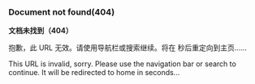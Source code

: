 ### Document not found(404)

**文档未找到（404）**


抱歉，此 URL 无效。请使用导航栏或搜索继续。将在 <span class="sec-count" style="font-style: italic;font-weight:bold;font-size:large;"></span> 秒后重定向到主页......


This URL is invalid, sorry. Please use the navigation bar or search to continue. It will be redirected to home in <span class="sec-count" style="font-style: italic;font-weight:bold;font-size:large;"></span> seconds...
